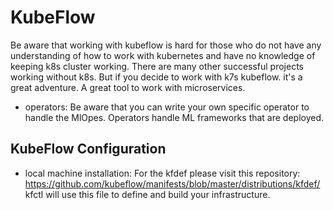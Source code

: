 # KubeFlow
Be aware that working with kubeflow is hard for those who do not have any understanding of how to work with
kubernetes and have no knowledge of keeping k8s cluster working.
There are many other successful projects working without k8s. 
But if you decide to work with k7s kubeflow. it's a great adventure. A great tool to work with microservices.
- operators: Be aware that you can write your own specific operator to handle the MlOpes. Operators handle ML frameworks 
that are deployed.
  
## KubeFlow Configuration
- local machine installation:
For the kfdef please visit this repository: https://github.com/kubeflow/manifests/blob/master/distributions/kfdef/
  kfctl will use this file to define and build your infrastructure.